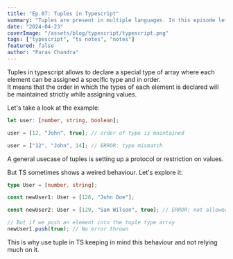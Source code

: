 ```yaml
---
title: "Ep.07: Tuples in Typescript"
summary: "Tuples are present in multiple languages. In this episode let's see the use of tuples in TS."
date: "2024-04-23"
coverImage: "/assets/blog/typescript/typescript.png"
tags: ["typescript", "ts notes", "notes"]
featured: false
author: "Paras Chandra"
---
```


Tuples in typescript allows to declare a special type of array where each element can be assigned a specific type and in order.<br/>
It means that the order in which the types of each element is declared will be maintained strictly while assigning values.

Let's take a look at the example:
```typescript
let user: [number, string, boolean];

user = [12, "John", true]; // order of type is maintained

user = ["12", "John", 14]; // ERROR: type mismatch
```

A general usecase of tuples is setting up a protocol or restriction on values.<br/>

But TS sometimes shows a weired behaviour. Let's explore it:
```typescript
type User = [number, string];

const newUser1: User = [126, "John Doe"];

const newUser2: User = [129, "Sam Wilson", true]; // ERROR: not allowed (Tuple type)

// But if we push an element into the tuple type array
newUser1.push(true); // No error thrown
```
This is why use tuple in TS keeping in mind this behaviour and not relying much on it.